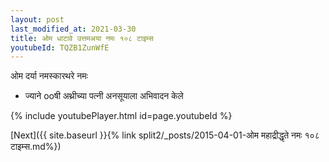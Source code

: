 ```yaml
---
layout: post
last_modified_at: 2021-03-30
title: ओम धाटावे उत्तमअया नमः १०८ टाइम्स
youtubeId: TQZB1ZunWfE
---
```

 
 
 ओम दर्या नमस्कारथरे नमः  
 
 -  ज्याने ooषी अथ्रीच्या पत्नी अनसूयाला अभिवादन केले 
 
  
 
  
 
 
 
 
 
 


{% include youtubePlayer.html id=page.youtubeId %}
 
[Next]({{ site.baseurl }}{% link  split2/_posts/2015-04-01-ओम महाद्रीद्धृते नमः १०८ टाइम्स.md%})
 
